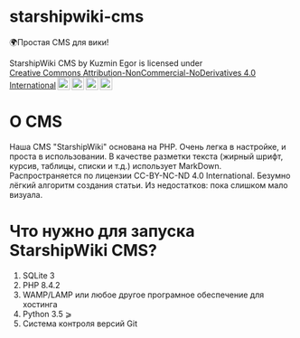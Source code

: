 # starshipwiki-cms
🌍Простая CMS для вики!
<p xmlns:cc="http://creativecommons.org/ns#" xmlns:dct="http://purl.org/dc/terms/"><span property="dct:title">StarshipWiki CMS</span> by <span property="cc:attributionName">Kuzmin Egor</span> is licensed under <a href="https://creativecommons.org/licenses/by-nc-nd/4.0/?ref=chooser-v1" target="_blank" rel="license noopener noreferrer" style="display:inline-block;">Creative Commons Attribution-NonCommercial-NoDerivatives 4.0 International<img style="height:22px!important;margin-left:3px;vertical-align:text-bottom;" src="https://mirrors.creativecommons.org/presskit/icons/cc.svg?ref=chooser-v1" alt=""><img style="height:22px!important;margin-left:3px;vertical-align:text-bottom;" src="https://mirrors.creativecommons.org/presskit/icons/by.svg?ref=chooser-v1" alt=""><img style="height:22px!important;margin-left:3px;vertical-align:text-bottom;" src="https://mirrors.creativecommons.org/presskit/icons/nc.svg?ref=chooser-v1" alt=""><img style="height:22px!important;margin-left:3px;vertical-align:text-bottom;" src="https://mirrors.creativecommons.org/presskit/icons/nd.svg?ref=chooser-v1" alt=""></a></p>

# О CMS
Наша CMS "StarshipWiki" основана на PHP. Очень легка в настройке, и проста в использовании. В качестве разметки текста (жирный шрифт, курсив, таблицы, списки и т.д.) использует MarkDown. Распространяется по лицензии CC-BY-NC-ND 4.0 International. Безумно лёгкий алгоритм создания статьи. Из недостатков: пока слишком мало визуала.

# Что нужно для запуска StarshipWiki CMS?
1. SQLite 3
2. PHP 8.4.2
3. WAMP/LAMP или любое другое програмное обеспечение для хостинга
4. Python 3.5 ⩾
5. Система контроля версий Git



